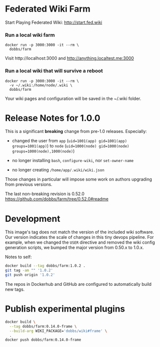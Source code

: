 # Federated Wiki Farm

Start Playing Federated Wiki: http://start.fed.wiki

### Run a local wiki farm

    docker run -p 3000:3000 -it --rm \
      dobbs/farm

Visit http://localhost:3000 and http://anything.localtest.me:3000

### Run a local wiki that will survive a reboot

    docker run -p 3000:3000 -it --rm \
      -v ~/.wiki:/home/node/.wiki \
      dobbs/farm

Your wiki pages and configuration will be saved in the ~/.wiki folder.

# Release Notes for 1.0.0

This is a significant **breaking** change from pre-1.0 releases. Especially:

* changed the user from `app` (`uid=1001(app) gid=1001(app) groups=1001(app)`)
  to `node` (`uid=1000(node) gid=1000(node) groups=1000(node),1000(node)`)

* no longer installing `bash`, `configure-wiki`, nor `set-owner-name`

* no longer creating `/home/app/.wiki/wiki.json`

Those changes in particular will impose some work on authors upgrading
from previous versions.

The last non-breaking revision is 0.52.0 https://github.com/dobbs/farm/tree/0.52.0#readme

# Development

This image's tag does not match the version of the included wiki
software. Our version indicates the scale of changes in this tiny
devops pipeline. For example, when we changed the `USER` directive and
removed the wiki config generation scripts, we bumped the major
version from 0.50.x to 1.0.x.

Notes to self:

``` bash
docker build --tag dobbs/farm:1.0.2 .
git tag -am "" '1.0.2'
git push origin '1.0.2'
```

The repos in Dockerhub and GitHub are configured to automatically build new tags.

# Publish experimental plugins

``` bash
docker build \
  --tag dobbs/farm:0.14.0-frame \
  --build-arg WIKI_PACKAGE='dobbs/wiki#frame' \
  .
docker push dobbs/farm:0.14.0-frame
```
